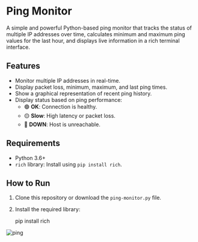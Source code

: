 # Ping Monitor

A simple and powerful Python-based ping monitor that tracks the status of multiple IP addresses over time, calculates minimum and maximum ping values for the last hour, and displays live information in a rich terminal interface.

## Features
- Monitor multiple IP addresses in real-time.
- Display packet loss, minimum, maximum, and last ping times.
- Show a graphical representation of recent ping history.
- Display status based on ping performance:
  - 🟢 **OK**: Connection is healthy.
  - 🟡 **Slow**: High latency or packet loss.
  - 🔴 **DOWN**: Host is unreachable.

## Requirements
- Python 3.6+
- `rich` library: Install using `pip install rich`.

## How to Run
1. Clone this repository or download the `ping-monitor.py` file.
2. Install the required library:
   
   pip install rich

![ping](https://github.com/user-attachments/assets/470d926c-6d90-4fa4-ab38-ec715982624c)



   
